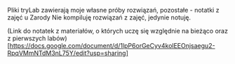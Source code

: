 Pliki tryLab zawierają moje własne próby rozwiązań, pozostałe - notatki z zajęć u Zarody
Nie kompiluję rozwiązań z zajęć, jedynie notuję.

(Link do notatek z materiałów, o których uczę się względnie na bieżąco oraz z pierwszych labów)[https://docs.google.com/document/d/1lpP6orGeCyv4kolEEOnjsaegu2-RpqVMmNTdM3nL75Y/edit?usp=sharing]
